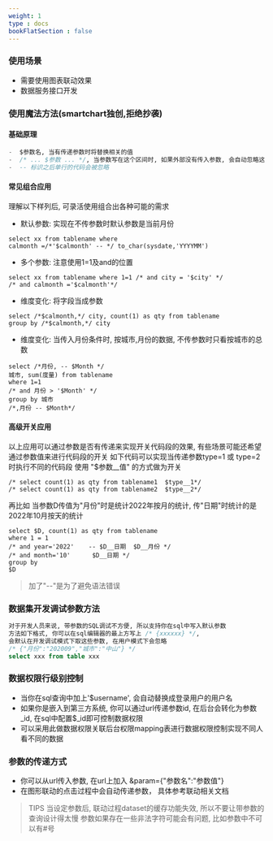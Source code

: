 ```yaml
---
weight: 1
type : docs
bookFlatSection : false
---
```


### 使用场景
- 需要使用图表联动效果
- 数据服务接口开发

### 使用魔法方法(smartchart独创,拒绝抄袭)
#### 基础原理
```sql
-  $参数名, 当有传递参数时将替换相关的值
-  /* ... $参数 ... */, 当参数写在这个区间时, 如果外部没有传入参数, 会自动忽略这一段代码
-  -- 标识之后单行的代码会被忽略
```
#### 常见组合应用
理解以下样列后, 可录活使用组合出各种可能的需求
- 默认参数: 实现在不传参数时默认参数是当前月份
```
select xx from tablename where
calmonth =/*'$calmonth' -- */ to_char(sysdate,'YYYYMM')
```
- 多个参数: 注意使用1=1及and的位置
```
select xx from tablename where 1=1 /* and city = '$city' */ 
/* and calmonth ='$calmonth'*/
```
- 维度变化: 将字段当成参数
```
select /*$calmonth,*/ city, count(1) as qty from tablename 
group by /*$calmonth,*/ city
```
- 维度变化: 当传入月份条件时, 按城市,月份的数据, 不传参数时只看按城市的总数
```
select /*月份, -- $Month */  
城市, sum(度量) from tablename 
where 1=1
/* and 月份 > '$Month' */
group by 城市  
/*,月份 -- $Month*/
```
#### 高级开关应用
以上应用可以通过参数是否有传递来实现开关代码段的效果, 有些场景可能还希望通过参数值来进行代码段的开关
如下代码可以实现当传递参数type=1 或 type=2 时执行不同的代码段
使用 "$参数__值" 的方式做为开关
```
/* select count(1) as qty from tablename1  $type__1*/
/* select count(1) as qty from tablename2  $type__2*/

```
再比如 
当参数D传值为"月份"时是统计2022年按月的统计, 
传"日期"时统计的是2022年10月按天的统计
```
select $D, count(1) as qty from tablename
where 1 = 1
/* and year='2022'    -- $D__日期  $D__月份 */
/* and month='10'      $D__日期 */
group by
$D
```
> 加了"--"是为了避免语法错误

### 数据集开发调试参数方法

```sql
对于开发人员来说, 带参数的SQL调试不方便, 所以支持你在sql中写入默认参数
方法如下格式, 你可以在sql编辑器的最上方写上 /* {xxxxxx} */, 
会默认在开发调试模式下取这些参数, 在用户模式下会忽略
/* {"月份":"202009","城市":"中山"} */
select xxx from table xxx

```

### 数据权限行级别控制
- 当你在sql查询中加上'$username', 会自动替换成登录用户的用户名
- 如果你是嵌入到第三方系统, 你可以通过url传递参数id, 在后台会转化为参数_id, 在sql中配置$_id即可控制数据权限
- 可以采用此做数据权限关联后台权限mapping表进行数据权限控制实现不同人看不同的数据

### 参数的传递方式
- 你可以从url传入参数, 在url上加入 &param={"参数名":"参数值"}
- 在图形联动的点击过程中会自动传递参数， 具体参考联动相关文档

> TIPS
> 当设定参数后, 联动过程dataset的缓存功能失效, 所以不要让带参数的查询设计得太慢
> 参数如果存在一些非法字符可能会有问题, 比如参数中不可以有#号
